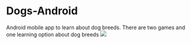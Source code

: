 # Dogs-Android
Android mobile app to learn about dog breeds. There are two games and one learning option about dog breeds
![](../Screenshot1.jpg)
